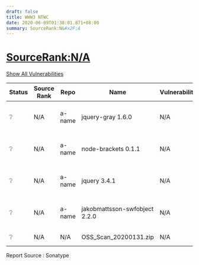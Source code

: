 ```yaml
---
draft: false
title: WWW3 NTWC
date: 2020-06-09T01:38:01.871+08:00
summary: SourceRank:N&#x2F;A
---
```


# <u>SourceRank:N&#x2F;A</u>

<a onclick="var x=document.getElementsByName('vulnerabilities');var y=[...x].filter(e=>e.style.display=='none').length==0?'none':'block';x.forEach(e=>e.style.display=y);this.innerHTML=y=='none'?'Show All Vulnerabilities':'Hide All Vulnerabilities'" href="javascript:void(0)">Show All Vulnerabilities</a>

| Status | Source<br/>Rank | Repo | Name | Vulnerabilities | Remarks |
| - | - | - | - | - | - |
|❔|N/A|a-name|jquery-gray 1.6.0|N/A|Unknown Repo<br/>by SonaType|
|❔|N/A|a-name|node-brackets 0.1.1|N/A|Unknown Repo<br/>by SonaType|
|❔|N/A|a-name|jquery 3.4.1|N/A|Unknown Repo<br/>by SonaType|
|❔|N/A|a-name|jakobmattsson-swfobject 2.2.0|N/A|Unknown Repo<br/>by SonaType|
|❔|N/A|N/A|OSS_Scan_20200131.zip|N/A|Unknown component|


Report Source : Sonatype
